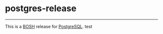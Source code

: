 # postgres-release
---

This is a [BOSH](https://www.bosh.io) release for [PostgreSQL](https://www.postgresql.org/).
test
